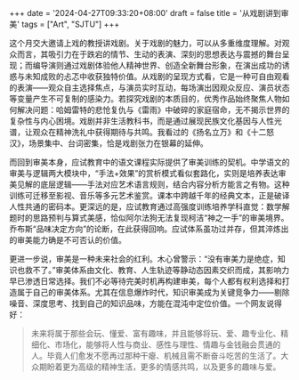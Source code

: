 +++
date = '2024-04-27T09:33:20+08:00'
draft = false
title = '从戏剧讲到审美'
tags = ["Art", "SJTU"]
+++

这个月交大邀请上戏的教授讲戏剧。关于戏剧的魅力​​，可以从多重维度理解。对观众而言，其吸引力在于跌宕的情节、生动的表演、深刻的思想表达与震撼的舞台呈现；而编导演则通过戏剧体验他人精神世界、创造全新舞台形象，在演出成功的诱惑与未知成败的忐忑中收获独特价值。从​​戏剧的呈现方式​​看，它是一种可自由观看的表演——观众自主选择焦点，与演员实时互动，每场演出因观众反应、演员状态等变量产生不可复制的感染力。若探究​​戏剧的本质目的​​，优秀作品始终聚焦人物如何解决问题：哈姆雷特的悲怆复仇与《雷雨》中破碎的家庭宿命，无不揭示世界的复杂性与内心困境。戏剧并非生活教科书，而是通过展现民族文化基因与人性光谱，让观众在精神洗礼中获得期待与共鸣。我看过的《扬名立万》和《十二怒汉》，场景集中、台词密集，恰是戏剧张力在银幕的延伸。

而回到审美本身，应试教育中的语文课程实际提供了审美训练的契机​​。中学语文的审美与逻辑两大模块中，“手法+效果”的赏析模式看似套路化，实则是培养表达审美见解的底层逻辑——手法对应艺术语言规则，结合内容分析方能言之有物。这种训练可迁移至影视、音乐等多元艺术鉴赏。课本中跨越千年的经典文本，正是破译人性共通的密码本。更深远的是，应试教育通过高强度训练培养学科直觉：数学解题时的思路预判与算式美感，恰似阿尔法狗无法复现柯洁“神之一手”的审美境界。乔布斯“品味决定方向”的论断，在此获得回响。应试体系虽功过并存，但其淬炼出的审美能力确是不可否认的价值。

更进一步说，审美是一种未来社会的红利​​。木心曾警示：“没有审美力是绝症，知识也救不了。”审美体系由文化、教育、人生轨迹等静动态因素交织而成，其影响力早已渗透日常选择。我们不必等待完美时机再构建审美，每个人都有权利选择和打造属于自己的审美体系。尤其在信息爆炸时代，​​知识审美​​成为关键竞争力——剔除噪音、深度思考、找到自己的知识品味，方能在混沌中定位价值。一个网友说得好：
> 未来将属于那些会玩、懂爱、富有趣味，并且能够将玩、爱、趣专业化、精细化、市场化，能够将人性与商业、感性与理性、情趣与金钱融会贯通的人。毕竟人们愈发不愿再过那种干瘪、机械且需不断奋斗吃苦的生活了。大众期盼着更为高级的精神生活，更多的情感共鸣，以及更多的趣味与爱。
